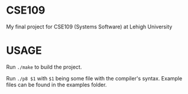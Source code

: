 CSE109
======

My final project for CSE109 (Systems Software) at Lehigh University

USAGE
=====

Run `./make` to build the project.

Run `./p8 $1` with `$1` being some file with the compiler's syntax. Example files can be found in the examples folder.
